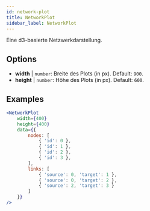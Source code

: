 ```yaml
---
id: network-plot
title: NetworkPlot
sidebar_label: NetworkPlot
---
```


Eine d3-basierte Netzwerkdarstellung.

## Options

* __width__ | `number`: Breite des Plots (in px). Default: `900`.
* __height__ | `number`: Höhe des Plots (in px). Default: `600`.


## Examples

```jsx live
<NetworkPlot
    width={400}
    height={400}
    data={{
        nodes: [
            { 'id': 0 },
            { 'id': 1 },
            { 'id': 2 },
            { 'id': 3 },
        ],
        links: [
            { 'source': 0, 'target': 1 },
            { 'source': 0, 'target': 2 },
            { 'source': 2, 'target': 3 }
        ]
    }}
/>
``` 

